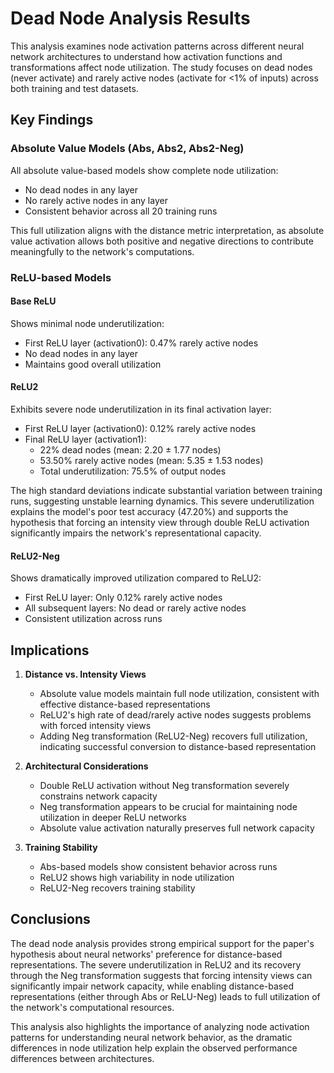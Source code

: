 # Dead Node Analysis Results

This analysis examines node activation patterns across different neural network architectures to understand how activation functions and transformations affect node utilization. The study focuses on dead nodes (never activate) and rarely active nodes (activate for <1% of inputs) across both training and test datasets.

## Key Findings

### Absolute Value Models (Abs, Abs2, Abs2-Neg)
All absolute value-based models show complete node utilization:
- No dead nodes in any layer
- No rarely active nodes in any layer
- Consistent behavior across all 20 training runs

This full utilization aligns with the distance metric interpretation, as absolute value activation allows both positive and negative directions to contribute meaningfully to the network's computations.

### ReLU-based Models

#### Base ReLU
Shows minimal node underutilization:
- First ReLU layer (activation0): 0.47% rarely active nodes
- No dead nodes in any layer
- Maintains good overall utilization

#### ReLU2
Exhibits severe node underutilization in its final activation layer:
- First ReLU layer (activation0): 0.12% rarely active nodes
- Final ReLU layer (activation1):
  - 22% dead nodes (mean: 2.20 ± 1.77 nodes)
  - 53.50% rarely active nodes (mean: 5.35 ± 1.53 nodes)
  - Total underutilization: 75.5% of output nodes

The high standard deviations indicate substantial variation between training runs, suggesting unstable learning dynamics. This severe underutilization explains the model's poor test accuracy (47.20%) and supports the hypothesis that forcing an intensity view through double ReLU activation significantly impairs the network's representational capacity.

#### ReLU2-Neg
Shows dramatically improved utilization compared to ReLU2:
- First ReLU layer: Only 0.12% rarely active nodes
- All subsequent layers: No dead or rarely active nodes
- Consistent utilization across runs

## Implications

1. **Distance vs. Intensity Views**
   - Absolute value models maintain full node utilization, consistent with effective distance-based representations
   - ReLU2's high rate of dead/rarely active nodes suggests problems with forced intensity views
   - Adding Neg transformation (ReLU2-Neg) recovers full utilization, indicating successful conversion to distance-based representation

2. **Architectural Considerations**
   - Double ReLU activation without Neg transformation severely constrains network capacity
   - Neg transformation appears to be crucial for maintaining node utilization in deeper ReLU networks
   - Absolute value activation naturally preserves full network capacity

3. **Training Stability**
   - Abs-based models show consistent behavior across runs
   - ReLU2 shows high variability in node utilization
   - ReLU2-Neg recovers training stability

## Conclusions

The dead node analysis provides strong empirical support for the paper's hypothesis about neural networks' preference for distance-based representations. The severe underutilization in ReLU2 and its recovery through the Neg transformation suggests that forcing intensity views can significantly impair network capacity, while enabling distance-based representations (either through Abs or ReLU-Neg) leads to full utilization of the network's computational resources.

This analysis also highlights the importance of analyzing node activation patterns for understanding neural network behavior, as the dramatic differences in node utilization help explain the observed performance differences between architectures.